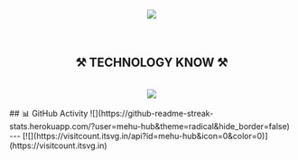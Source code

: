 <h1 align="center">
    <img src="https://readme-typing-svg.herokuapp.com/?font=Righteous&size=35&center=true&vCenter=true&width=500&height=70&duration=4000&lines=Mehedi+Hasan;+Frontend+developer;" />
</h1>
<br/>
<h2 align="center">⚒️ TECHNOLOGY KNOW ⚒️</h2>
<br/>
<div align="center">
    <img src="https://skillicons.dev/icons?i=html,css,bootstrap,tailwind,javascript,github,git,figma,react,mui" />
</div>
<br/>
## 📊 GitHub Activity
![](https://github-readme-streak-stats.herokuapp.com/?user=mehu-hub&theme=radical&hide_border=false)<br/>
---
[![](https://visitcount.itsvg.in/api?id=mehu-hub&icon=0&color=0)](https://visitcount.itsvg.in)
<!-- Proudly created with GPRM ( https://gprm.itsvg.in ) -->
